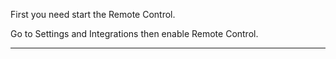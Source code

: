 First you need start the Remote Control.

Go to Settings and Integrations then enable Remote Control.

***

